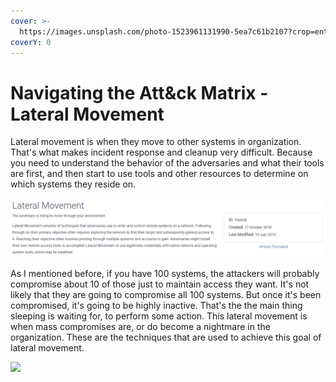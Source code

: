 ```yaml
---
cover: >-
  https://images.unsplash.com/photo-1523961131990-5ea7c61b2107?crop=entropy&cs=srgb&fm=jpg&ixid=MnwxOTcwMjR8MHwxfHNlYXJjaHw2fHx0ZWNofGVufDB8fHx8MTY0NjY4ODE2Ng&ixlib=rb-1.2.1&q=85
coverY: 0
---
```


# Navigating the Att\&ck Matrix - Lateral Movement

Lateral movement is when they move to other systems in organization. That's what makes incident response and cleanup very difficult. Because you need to understand the behavior of the adversaries and what their tools are first, and then start to use tools and other resources to determine on which systems they reside on.&#x20;

![](<../../.gitbook/assets/lateral movement.PNG>)

As I mentioned before, if you have 100 systems, the attackers will probably compromise about 10 of those just to maintain access they want. It's not likely that they are going to compromise all 100 systems. But once it's been compromised, it's going to be highly inactive. That's the the main thing sleeping is waiting for, to perform some action. This lateral movement is when mass compromises are, or do become a nightmare in the organization. These are the techniques that are used to achieve this goal of lateral movement.&#x20;

![](../../.gitbook/assets/lateral\_movement\_techniques.PNG)
